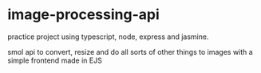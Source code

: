 # image-processing-api

practice project using typescript, node, express and jasmine.

smol api to convert, resize and do all sorts of other things to images
with a simple frontend made in EJS


